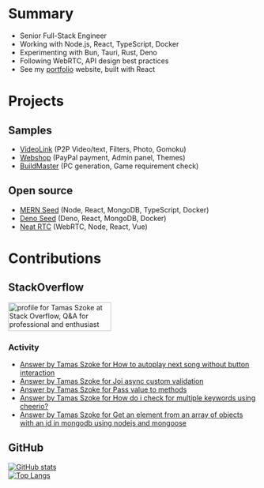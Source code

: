 # Summary

- Senior Full-Stack Engineer
- Working with Node.js, React, TypeScript, Docker
- Experimenting with Bun, Tauri, Rust, Deno
- Following WebRTC, API design best practices
- See my <a href="https://portfolio-tamasszoke.fly.dev" target="_blank">portfolio</a> website, built with React

# Projects

## Samples

- <a href="https://videolink-tamasszoke.fly.dev" target="_blank">VideoLink</a> (P2P Video/text, Filters, Photo, Gomoku)
- <a href="https://webshop-tamasszoke.fly.dev" target="_blank">Webshop</a> (PayPal payment, Admin panel, Themes)
- <a href="https://buildmaster-tamasszoke.fly.dev" target="_blank">BuildMaster</a> (PC generation, Game requirement check)
## Open source

- <a href="https://github.com/tamasszoke/mern-seed" target="_blank">MERN Seed</a> (Node, React, MongoDB, TypeScript, Docker)
- <a href="https://github.com/tamasszoke/deno-seed" target="_blank">Deno Seed</a> (Deno, React, MongoDB, Docker)
- <a href="https://github.com/tamasszoke/neat-rtc" target="_blank">Neat RTC</a> (WebRTC, Node, React, Vue)

# Contributions
## StackOverflow

<a href="https://stackoverflow.com/users/1371995/tamas-szoke"><img src="https://stackoverflow.com/users/flair/1371995.png" width="208" height="58" alt="profile for Tamas Szoke at Stack Overflow, Q&amp;A for professional and enthusiast programmers" title="profile for Tamas Szoke at Stack Overflow, Q&amp;A for professional and enthusiast programmers"></a>

### Activity

<!-- STACKOVERFLOW:START -->
- [Answer by Tamas Szoke for How to autoplay next song without button interaction](https://stackoverflow.com/questions/73174438/how-to-autoplay-next-song-without-button-interaction/73174508#73174508)
- [Answer by Tamas Szoke for Joi async custom validation](https://stackoverflow.com/questions/73173897/joi-async-custom-validation/73174230#73174230)
- [Answer by Tamas Szoke for Pass value to methods](https://stackoverflow.com/questions/73155271/pass-value-to-methods/73155382#73155382)
- [Answer by Tamas Szoke for How do i check for multiple keywords using cheerio?](https://stackoverflow.com/questions/73148808/how-do-i-check-for-multiple-keywords-using-cheerio/73148958#73148958)
- [Answer by Tamas Szoke for Get an element from an array of objects with an id in mongodb using nodejs and mongoose](https://stackoverflow.com/questions/73139415/get-an-element-from-an-array-of-objects-with-an-id-in-mongodb-using-nodejs-and-m/73139531#73139531)
<!-- STACKOVERFLOW:END -->

## GitHub

[![GitHub stats](https://github-readme-stats.vercel.app/api?username=tamasszoke&hide=issues,prs,contribs&count_private=true&show_icons=true&theme=default&hide_rank=true&hide_title=true&hide_border=true)](https://github.com/anuraghazra/github-readme-stats)<br/>
[![Top Langs](https://github-readme-stats.vercel.app/api/top-langs/?username=tamasszoke&langs_count=6&layout=compact&hide_title=true&hide_border=true)](https://github.com/anuraghazra/github-readme-stats)
